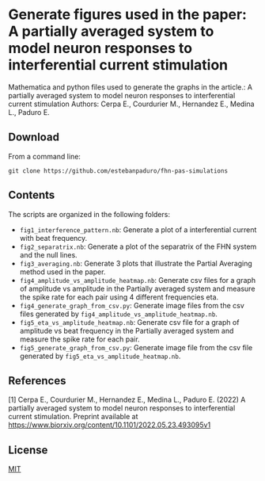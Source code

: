 # Generate figures used in the paper: A partially averaged system to model neuron responses to interferential current stimulation
Mathematica and python files used to generate the graphs in the article.: A partially averaged system to model neuron responses to interferential current stimulation
Authors: Cerpa E., Courdurier M., Hernandez E., Medina L., Paduro E.

## Download 
From a command line:
```
git clone https://github.com/estebanpaduro/fhn-pas-simulations
```
## Contents
The scripts are organized in the following folders:

* `fig1_interference_pattern.nb`: Generate a plot of a interferential current with beat frequency.
* `fig2_separatrix.nb`: Generate a plot of the separatrix of the FHN system and the null lines.
* `fig3_averaging.nb`: Generate 3 plots that illustrate the Partial Averaging method used in the paper.
* `fig4_amplitude_vs_amplitude_heatmap.nb`: Generate csv files for a graph of amplitude vs amplitude in the Partially averaged system and measure the spike rate for each pair using 4 different frequencies eta.
* `fig4_generate_graph_from_csv.py`: Generate image files from the csv files generated by `fig4_amplitude_vs_amplitude_heatmap.nb`.
* `fig5_eta_vs_amplitude_heatmap.nb`: Generate csv file for a graph of amplitude vs beat frequency in the Partially averaged system and measure the spike rate for each pair.
* `fig5_generate_graph_from_csv.py`: Generate image file from the csv file generated by `fig5_eta_vs_amplitude_heatmap.nb`.

## References

[1] Cerpa E., Courdurier M., Hernandez E., Medina L., Paduro E. (2022) A partially averaged system to model neuron responses to interferential current stimulation.
Preprint available at https://www.biorxiv.org/content/10.1101/2022.05.23.493095v1

## License

[MIT](LICENSE)